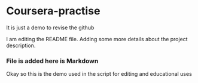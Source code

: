 # Coursera-practise
It is just a demo to revise the github

I am editing the README file. Adding some more details about the project description.

### File is added here is Markdown
Okay so this is the demo used in the script for editing and educational uses
